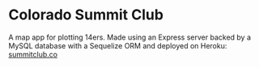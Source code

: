 # Colorado Summit Club

A map app for plotting 14ers. Made using an Express server backed by a MySQL database with a Sequelize ORM and deployed on Heroku: [summitclub.co](https://summitclub.co)